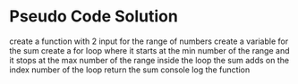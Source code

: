 # Pseudo Code Solution
create a function with 2 input for the range of numbers
create a variable for the sum
create a for loop where it starts at the min number of the range and it stops at the max number of the range
    inside the loop the sum adds on the index number of the loop
return the sum
console log the function